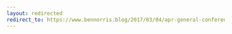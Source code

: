 ```yaml
---
layout: redirected
redirect_to: https://www.bennorris.blog/2017/03/04/apr-general-conference.html
---
```

